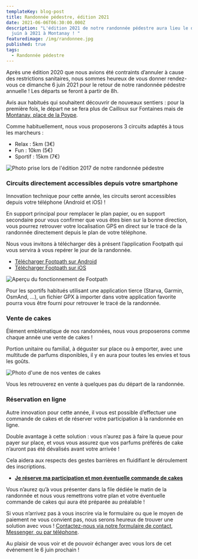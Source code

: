 ```yaml
---
templateKey: blog-post
title: Randonnée pédestre, édition 2021
date: 2021-06-06T06:30:00.000Z
description: "L'édition 2021 de notre randonnée pédestre aura lieu le dimanche 6
  juin à 2021 à Montanay ! "
featuredimage: /img/randonnee.jpg
published: true
tags:
  - Randonnée pédestre
---
```


Après une édition 2020 que nous avions été contraints d’annuler à cause des restrictions sanitaires, nous sommes heureux de vous donner rendez-vous ce dimanche 6 juin 2021 pour le retour de notre randonnée pédestre annuelle ! Les départs se feront à partir de 8h.

Avis aux habitués qui souhaitent découvrir de nouveaux sentiers : pour la première fois, le départ ne se fera plus de Cailloux sur Fontaines mais de [Montanay, place de la Poype](https://www.google.com/maps/search/?api=1&query=Montanay%20Place%20de%20la%20Poype).

Comme habituellement, nous vous proposerons 3 circuits adaptés à tous les marcheurs :

- Relax : 5km (3€)
- Fun : 10km (5€)
- Sportif : 15km (7€)

![Photo prise lors de l'édition 2017 de notre randonnée pédestre](/img/randonee_2017.jpg "Photo prise lors de l'édition 2017 de notre randonnée pédestre")

### Circuits directement accessibles depuis votre smartphone

Innovation technique pour cette année, les circuits seront accessibles depuis votre téléphone (Android et iOS) !

En support principal pour remplacer le plan papier, ou en support secondaire pour vous confirmer que vous êtes bien sur la bonne direction, vous pourrez retrouver votre localisation GPS en direct sur le tracé de la randonnée directement depuis le plan de votre téléphone.

Nous vous invitons à télécharger dès à présent l’application Footpath qui vous servira à vous repérer le jour de la randonnée.

- [Télécharger Footpath sur Android](https://play.google.com/store/apps/details?id=com.halfmilelabs.footpath)
- [Télécharger Footpath sur iOS](https://apps.apple.com/fr/app/footpath-mesure-distance/id634845718)

![Aperçu du fonctionnement de Footpath](/img/footpath.jpg "Aperçu du fonctionnement de Footpath")

Pour les sportifs habitués utilisant une application tierce (Starva, Garmin, OsmAnd, ...), un fichier GPX à importer dans votre application favorite pourra vous être fourni pour retrouver le tracé de la randonnée.

### Vente de cakes

Élément emblématique de nos randonnées, nous vous proposerons comme chaque année une vente de cakes !

Portion unitaire ou familial, à déguster sur place ou à emporter, avec une multitude de parfums disponibles, il y en aura pour toutes les envies et tous les goûts.

![Photo d'une de nos ventes de cakes](/img/cakes.jpg "Photo d'une de nos ventes de cakes")

Vous les retrouverez en vente à quelques pas du départ de la randonnée.

### Réservation en ligne

Autre innovation pour cette année, il vous est possible d’effectuer une commande de cakes et de réserver votre participation à la randonnée en ligne.

Double avantage à cette solution : vous n’aurez pas à faire la queue pour payer sur place, et vous vous assurez que vos parfums préférés de cake n’auront pas été dévalisés avant votre arrivée !

Cela aidera aux respects des gestes barrières en fluidifiant le déroulement des inscriptions.

- **[Je réserve ma participation et mon éventuelle commande de cakes](https://www.helloasso.com/associations/amelie-la-vie/evenements/randonnee-amelie-la-vie-2021)**

Vous n’aurez qu’à vous présenter dans la file dédiée le matin de la randonnée et nous vous remettrons votre plan et votre éventuelle commande de cakes qui aura été préparée au préalable !

Si vous n’arrivez pas à vous inscrire via le formulaire ou que le moyen de paiement ne vous convient pas, nous serons heureux de trouver une solution avec vous ! [Contactez-nous via notre formulaire de contact, Messenger, ou par téléphone](/contact).

Au plaisir de vous voir et de pouvoir échanger avec vous lors de cet événement le 6 juin prochain !

<!--EndFragment-->

